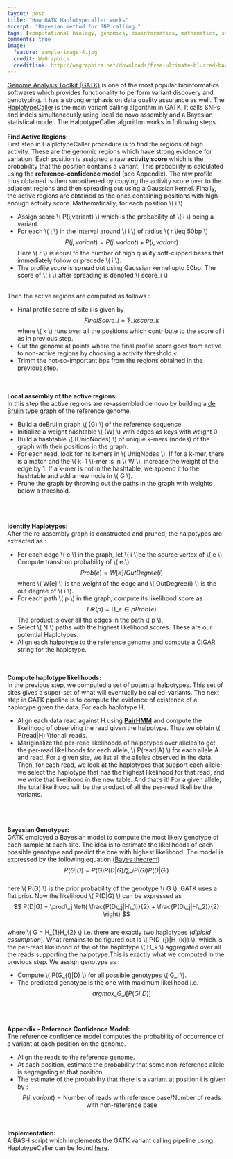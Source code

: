 ```yaml
---
layout: post
title: "How GATK Haplotypecaller works"
excerpt: "Bayesian method for SNP calling."
tags: [computational biology, genomics, bioinformatics, mathematics, statistics,]
comments: true
image:
  feature: sample-image-4.jpg
  credit: WeGraphics
  creditlink: http://wegraphics.net/downloads/free-ultimate-blurred-background-pack/
---
```

<a href="https://www.broadinstitute.org/gatk/">Genome Analysis Toolkit (GATK)</a> is one of the most popular bioinformatics softwares which provides functionality to perform variant discovery and genotyping. It has a strong emphasis on data quality assurance as well. The <a href="https://www.broadinstitute.org/gatk/gatkdocs/org_broadinstitute_gatk_tools_walkers_haplotypecaller_HaplotypeCaller.php">HaplotypeCaller</a> is the main variant calling algorithm in GATK. It calls SNPs and indels simultaneously using local de novo assembly and a Bayesian statistical model. The HalpotypeCaller algorithm works in following steps : 
<br><br>
<strong>Find Active Regions:</strong>
<br> 
First step in HalplotypeCaller procedure is to find the regions of high activity. These are the genomic regions which have strong evidence for variation. Each position is assigned a raw <strong>activity score</strong> which is the probability that the position contains a variant. This probability is calculated using the <strong>reference-confidence model</strong> (see Appendix). The raw profile thus obtained is then smoothened by copying the activity score over to the adjacent regions and then spreading out using a Gaussian kernel. Finally, the active regions are obtained as the ones containing positions with high-enough activity score.
Mathematically, for each position \\( i \\)

- Assign score \\( P(i,variant) \\) which is the probability of \\( i \\) being a variant.
- For each \\( j \\) in the interval around \\( i \\) of radius \\( r \leq 50bp \\) 
$$ P(j,variant) = P(j,variant) + P(i,variant)$$ 
Here \\( r \\) is equal to the number of high quality soft-clipped bases that immediately follow or precede \\( i \\).
- The profile score is spread out using Gaussian kernel upto 50bp. The score of \\( i \\) after spreading is denoted \\( score_i \\)

<br>	
Then the active regions are computed as follows :

- Final profile score of site i is given by 
$$ FinalScore\_i = \sum\_{k}score\_k $$
where \\( k \\) runs over all the positions which contribute to the score of i as in previous step.
- Cut the genome at points where the final profile score goes from active to non-active regions by choosing a activity threshold.<
- Trimm the not-so-important bps from the regions obtained in the previous step.

<br><br>
<strong>Local assembly of the active regions:</strong>
<br>
In this step the active regions are re-assembled de novo by building a <a href="http://jverma.github.io//debruijn-graphs/">de Bruijn</a> type graph of the reference genome.

- Build a deBruijn graph \\( (G) \\) of the reference sequence.
- Initialize a weight hashtable \\( (W) \\) with edges as keys with weight 0.
- Build a hashtable \\( (UniqNodes) \\) of unique k-mers (nodes) of the graph with their positions in the graph.
- For each read, look for its k-mers in \\( UniqNodes \\). If for a k-mer, there is a match and the \\( k−1 \\)-mer is in \\( W \\), increase the weight of the edge by 1. If a k-mer is not in the hashtable, we append it to the hashtable and add a new node in \\( G \\).
- Prune the graph by throwing out the paths in the graph with weights below a threshold.

<br><br>	
<strong>Identify Haplotypes:</strong> 
<br>
After the re-assembly graph is constructed and pruned, the halpotypes are extracted as :

- For each edge \\( e \\) in the graph, let \\( i \\)be the source vertex of \\( e \\). Compute transition probability of \\( e \\).
$$ Prob(e) = W[e]/OutDegree(i) $$
where \\( W[e] \\) is the weight of the edge and \\( OutDegree(i) \\) is the out degree of \\( i \\).
- For each path \\( p \\) in the graph, compute its likelihood score as 
$$ Lik(p) = \prod\_{e \in p} Prob(e) $$ 
The product is over all the edges in the path \\( p \\).
- Select \\( N \\) paths with the highest likelihood scores. These are our potential Haplotypes.
- Align each halpotype to the reference genome and compute a <a href="http://www.ncbi.nlm.nih.gov/pmc/articles/PMC2723002/">CIGAR</a> string for the haplotype.

<br><br>
<strong>Compute haplotype likelihoods:</strong> 
<br>
In the previous step, we computed a set of potential halpotypes. This set of sites gives a super-set of what will eventually be called-variants. The next step in GATK pipeline is to compute the evidence of existence of a haplotype given the data. For each haplotype H,

- Align each data read against H using <strong><a href="http://www.ncbi.nlm.nih.gov/pmc/articles/PMC2766791/">PairHMM</a></strong> and compute the likelihood of observing the read given the halpotype. Thus we obtain \\( P(read|H) \\)for all reads.
- Mariginalize the per-read likelihoods of halpotypes over alleles to get the per-read likelihoods for each allele, \\( P(read|A) \\) for each allele A and read. For a given site, we list all the alleles observed in the data. Then, for each read, we look at the haplotypes that support each allele; we select the haplotype that has the highest likelihood for that read, and we write that likelihood in the new table. And that’s it! For a given allele, the total likelihood will be the product of all the per-read likeli be the variants.

<br><br>	
<strong>Bayesian Genotyper:</strong> 
<br>
GATK employed a Bayesian model to compute the most likely genotype of each sample at each site. The idea is to estimate the likelihoods of each possible genotype and predict the one with highest likelihood. The model is expressed by the following equation (<a href="http://en.wikipedia.org/wiki/Bayes%27_theorem">Bayes theorem</a>) 
<br>
$$ P (G|D) = P(G)P(D|G) / \sum\_i P(Gi)P(D|Gi) $$
<br>
here \\( P(G) \\) is the prior probability of the genotype \\( G \\). GATK uses a flat prior. Now the likelihood \\( P(D|G) \\) can be expressed as 
<br>
$$ P(D|G) = \prod\_j \left( \frac{P(D\_j|H\_1)}{2} + \frac{P(D\_j|H\_2)}{2} \right) $$
<br>
where \\( G = H\_{1}H\_{2} \\) i.e. there are exactly two haplotypes (*diploid assumption*). What remains to be figured out is \\( P(D\_{j}|H\_{k}) \\), which is the per-read likelihood of the of the haplotype \\( H_k \\) aggregated over all the reads supporting the halpotype.This is exactly what we computed in the previous step. We assign genotype as :

- Compute \\( P(G\_{i}|D) \\) for all possible genotypes \\( G_i \\).
- The predicted genotype is the one with maximum likelihood i.e. 
$$ argmax\_{G\_{i}} [P(Gi|D)] $$ 

<br><br>	
<strong>Appendix - Reference Confidence Model:</strong> 
<br>
The reference confidence model computes the probability of occurrence of a variant at each position on the genome.

- Align the reads to the reference genome.
- At each position, estimate the probability that some non-reference allele is segregating at that position.
- The estimate of the probability that there is a variant at position i is given by : 
$$ P(i, variant) = \text{Number of reads with reference base}/\text{Number of reads with non-reference base} $$ 

<br><br>
<strong>Implementation:</strong> 
<br>
A BASH script which implements the GATK variant calling pipeline using HaplotypeCaller can be found <a href="https://github.com/Jverma/GATK-pipeline">here</a>.